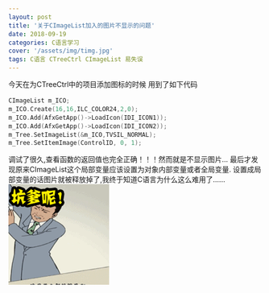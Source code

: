 ```yaml
---
layout: post
title: '关于CImageList加入的图片不显示的问题'
date: 2018-09-19
categories: C语言学习
cover: '/assets/img/timg.jpg'
tags: C语言 CTreeCtrl CImageList 易失误
---
```


今天在为CTreeCtrl中的项目添加图标的时候
用到了如下代码
```C
CImageList m_ICO;
m_ICO.Create(16,16,ILC_COLOR24,2,0);
m_ICO.Add(AfxGetApp()->LoadIcon(IDI_ICON1));
m_ICO.Add(AfxGetApp()->LoadIcon(IDI_ICON2));
m_Tree.SetImageList(&m_ICO,TVSIL_NORMAL);
m_Tree.SetItemImage(ControlID, 0, 1);
```
调试了很久,查看函数的返回值也完全正确！！！然而就是不显示图片...
最后才发现原来CImageList这个局部变量应该设置为对象内部变量或者全局变量.
设置成局部变量的话图片就被释放掉了,我终于知道C语言为什么这么难用了......
![坑爹](/assets/img/坑爹.gif)